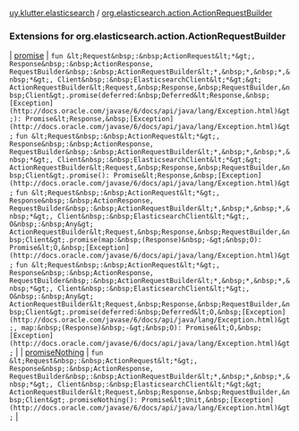 [uy.klutter.elasticsearch](../index.md) / [org.elasticsearch.action.ActionRequestBuilder](.)


### Extensions for org.elasticsearch.action.ActionRequestBuilder


| [promise](promise.md) | `fun &lt;Request&nbsp;:&nbsp;ActionRequest&lt;*&gt;, Response&nbsp;:&nbsp;ActionResponse, RequestBuilder&nbsp;:&nbsp;ActionRequestBuilder&lt;*,&nbsp;*,&nbsp;*,&nbsp;*&gt;, Client&nbsp;:&nbsp;ElasticsearchClient&lt;*&gt;&gt; ActionRequestBuilder&lt;Request,&nbsp;Response,&nbsp;RequestBuilder,&nbsp;Client&gt;.promise(deferred:&nbsp;Deferred&lt;Response,&nbsp;[Exception](http://docs.oracle.com/javase/6/docs/api/java/lang/Exception.html)&gt;): Promise&lt;Response,&nbsp;[Exception](http://docs.oracle.com/javase/6/docs/api/java/lang/Exception.html)&gt;`
`fun &lt;Request&nbsp;:&nbsp;ActionRequest&lt;*&gt;, Response&nbsp;:&nbsp;ActionResponse, RequestBuilder&nbsp;:&nbsp;ActionRequestBuilder&lt;*,&nbsp;*,&nbsp;*,&nbsp;*&gt;, Client&nbsp;:&nbsp;ElasticsearchClient&lt;*&gt;&gt; ActionRequestBuilder&lt;Request,&nbsp;Response,&nbsp;RequestBuilder,&nbsp;Client&gt;.promise(): Promise&lt;Response,&nbsp;[Exception](http://docs.oracle.com/javase/6/docs/api/java/lang/Exception.html)&gt;`
`fun &lt;Request&nbsp;:&nbsp;ActionRequest&lt;*&gt;, Response&nbsp;:&nbsp;ActionResponse, RequestBuilder&nbsp;:&nbsp;ActionRequestBuilder&lt;*,&nbsp;*,&nbsp;*,&nbsp;*&gt;, Client&nbsp;:&nbsp;ElasticsearchClient&lt;*&gt;, O&nbsp;:&nbsp;Any&gt; ActionRequestBuilder&lt;Request,&nbsp;Response,&nbsp;RequestBuilder,&nbsp;Client&gt;.promise(map:&nbsp;(Response)&nbsp;-&gt;&nbsp;O): Promise&lt;O,&nbsp;[Exception](http://docs.oracle.com/javase/6/docs/api/java/lang/Exception.html)&gt;`
`fun &lt;Request&nbsp;:&nbsp;ActionRequest&lt;*&gt;, Response&nbsp;:&nbsp;ActionResponse, RequestBuilder&nbsp;:&nbsp;ActionRequestBuilder&lt;*,&nbsp;*,&nbsp;*,&nbsp;*&gt;, Client&nbsp;:&nbsp;ElasticsearchClient&lt;*&gt;, O&nbsp;:&nbsp;Any&gt; ActionRequestBuilder&lt;Request,&nbsp;Response,&nbsp;RequestBuilder,&nbsp;Client&gt;.promise(deferred:&nbsp;Deferred&lt;O,&nbsp;[Exception](http://docs.oracle.com/javase/6/docs/api/java/lang/Exception.html)&gt;, map:&nbsp;(Response)&nbsp;-&gt;&nbsp;O): Promise&lt;O,&nbsp;[Exception](http://docs.oracle.com/javase/6/docs/api/java/lang/Exception.html)&gt;` |
| [promiseNothing](promise-nothing.md) | `fun &lt;Request&nbsp;:&nbsp;ActionRequest&lt;*&gt;, Response&nbsp;:&nbsp;ActionResponse, RequestBuilder&nbsp;:&nbsp;ActionRequestBuilder&lt;*,&nbsp;*,&nbsp;*,&nbsp;*&gt;, Client&nbsp;:&nbsp;ElasticsearchClient&lt;*&gt;&gt; ActionRequestBuilder&lt;Request,&nbsp;Response,&nbsp;RequestBuilder,&nbsp;Client&gt;.promiseNothing(): Promise&lt;Unit,&nbsp;[Exception](http://docs.oracle.com/javase/6/docs/api/java/lang/Exception.html)&gt;` |

